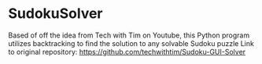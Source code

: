 # SudokuSolver
Based of off the idea from Tech with Tim on Youtube, this Python program utilizes backtracking to find the solution to any solvable Sudoku puzzle 
Link to original repository: https://github.com/techwithtim/Sudoku-GUI-Solver
